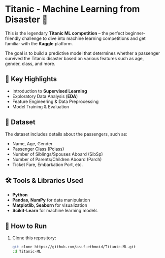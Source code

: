 # Titanic - Machine Learning from Disaster 🚢  

This is the legendary **Titanic ML competition** – the perfect beginner-friendly challenge to dive into machine learning competitions and get familiar with the **Kaggle** platform.  

The goal is to build a predictive model that determines whether a passenger survived the Titanic disaster based on various features such as age, gender, class, and more.  

## 🔹 Key Highlights  
- Introduction to **Supervised Learning**  
- Exploratory Data Analysis (**EDA**)  
- Feature Engineering & Data Preprocessing  
- Model Training & Evaluation  

## 📂 Dataset  
The dataset includes details about the passengers, such as:  
- Name, Age, Gender  
- Passenger Class (Pclass)  
- Number of Siblings/Spouses Aboard (SibSp)  
- Number of Parents/Children Aboard (Parch)  
- Ticket Fare, Embarkation Port, etc.  

## 🛠️ Tools & Libraries Used  
- **Python**  
- **Pandas, NumPy** for data manipulation  
- **Matplotlib, Seaborn** for visualization  
- **Scikit-Learn** for machine learning models  

## 🚀 How to Run  
1. Clone this repository:  
   ```sh
   git clone https://github.com/asif-ethmoid/Titanic-ML.git
   cd Titanic-ML

